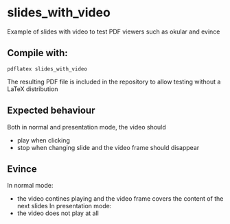 # slides_with_video
Example of slides with video to test PDF viewers such as okular and evince

## Compile with:
```pdflatex slides_with_video```

The resulting PDF file is included in the repository to allow testing without a LaTeX distribution

## Expected behaviour
Both in normal and presentation mode, the video should
* play when clicking
* stop when changing slide and the video frame should disappear

## Evince
In normal mode:
* the video contines playing and the video frame covers the content of the next slides
In presentation mode:
* the video does not play at all
